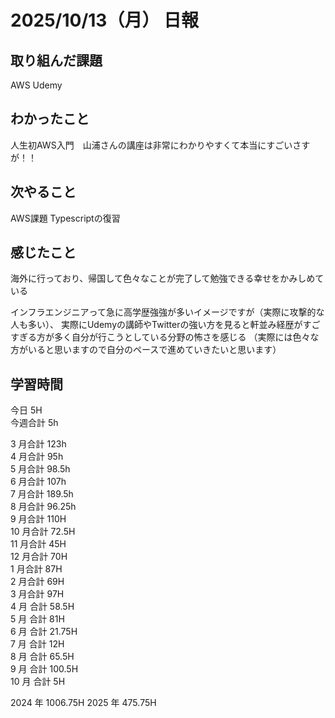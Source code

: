 # 2025/10/13（月） 日報

## 取り組んだ課題
AWS Udemy

## わかったこと
人生初AWS入門　山浦さんの講座は非常にわかりやすくて本当にすごいさすが！！

## 次やること
AWS課題
Typescriptの復習

## 感じたこと
海外に行っており、帰国して色々なことが完了して勉強できる幸せをかみしめている

インフラエンジニアって急に高学歴強強が多いイメージですが（実際に攻撃的な人も多い）、
実際にUdemyの講師やTwitterの強い方を見ると軒並み経歴がすごすぎる方が多く自分が行こうとしている分野の怖さを感じる
（実際には色々な方がいると思いますので自分のペースで進めていきたいと思います）

## 学習時間

今日 5H
<br />
今週合計 5h
<br />

3 月合計 123h
<br />
4 月合計 95h
<br />
5 月合計 98.5h
<br />
6 月合計 107h
<br />
7 月合計 189.5h
<br />
8 月合計 96.25h
<br />
9 月合計 110H
<br />
10 月合計 72.5H
<br />
11 月合計 45H
<br />
12 月合計 70H
<br />
1 月合計 87H
<br />
2 月合計 69H
<br />
3 月合計 97H
<br />
4 月 合計 58.5H
<br />
5 月 合計 81H
<br />
6 月 合計 21.75H
<br />
7 月 合計 12H
<br />
8 月 合計 65.5H
<br />
9 月 合計 100.5H
<br />
10 月 合計 5H

2024 年 1006.75H
2025 年 475.75H
